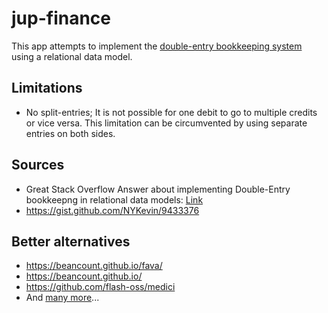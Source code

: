 # jup-finance

This app attempts to implement the [double-entry bookkeeping system](https://en.wikipedia.org/wiki/Double-entry_bookkeeping) using a relational data model.

## Limitations
- No split-entries; It is not possible for one debit to go to multiple credits or vice versa. This limitation can be circumvented by using separate entries on both sides.

## Sources
- Great Stack Overflow Answer about implementing Double-Entry bookkeepng in relational data models: [Link](https://stackoverflow.com/questions/59432964/relational-data-model-for-double-entry-accounting)
- https://gist.github.com/NYKevin/9433376


## Better alternatives

- https://beancount.github.io/fava/
- https://beancount.github.io/
- https://github.com/flash-oss/medici
- And [many more](https://github.com/search?q=double+entry&type=repositories)...

